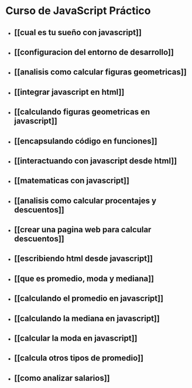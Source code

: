 # Curso de JavaScript Práctico

* ## [[cual es tu sueño con javascript]]
* ## [[configuracion del entorno de desarrollo]]
* ## [[analisis como calcular figuras geometricas]]
* ## [[integrar javascript en html]]
* ## [[calculando figuras geometricas en javascript]]
* ## [[encapsulando código en funciones]]
* ## [[interactuando con javascript desde html]]
* ## [[matematicas con javascript]]
* ## [[analisis como calcular procentajes y descuentos]]
* ## [[crear una pagina web para calcular descuentos]]
* ## [[escribiendo html desde javascript]]
* ## [[que es promedio, moda y mediana]]
* ## [[calculando el promedio en javascript]]
* ## [[calculando la mediana en javascript]]
* ## [[calcular la moda en javascript]]
* ## [[calcula otros tipos de promedio]]
* ## [[como analizar salarios]]